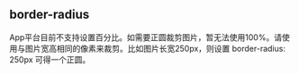 ## border-radius


<!-- CSSJSON.border-radius.description -->

<!-- CSSJSON.border-radius.syntax -->

<!-- CSSJSON.border-radius.values -->

<!-- CSSJSON.border-radius.defaultValue -->

<!-- CSSJSON.border-radius.unixTags -->

<!-- CSSJSON.border-radius.compatibility -->

App平台目前不支持设置百分比。如需要正圆裁剪图片，暂无法使用100%。请使用与图片宽高相同的像素来裁剪。比如图片长宽250px，则设置 border-radius: 250px 可得一个正圆。

<!-- CSSJSON.border-radius.reference -->